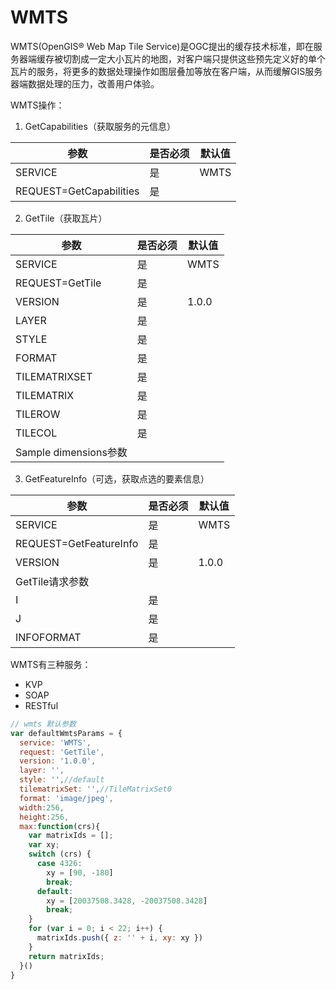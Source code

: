 #  WMTS
WMTS(OpenGIS® Web Map Tile Service)是OGC提出的缓存技术标准，即在服务器端缓存被切割成一定大小瓦片的地图，对客户端只提供这些预先定义好的单个瓦片的服务，将更多的数据处理操作如图层叠加等放在客户端，从而缓解GIS服务器端数据处理的压力，改善用户体验。

WMTS操作：

1. GetCapabilities（获取服务的元信息）

|参数|是否必须|默认值|
|----|------|------|
|SERVICE|是|WMTS|
|REQUEST=GetCapabilities|是||

2. GetTile（获取瓦片）

|参数|是否必须|默认值|
|----|------|------|
|SERVICE|是|WMTS|
|REQUEST=GetTile|是||
|VERSION|是|1.0.0|
|LAYER|是||
|STYLE|是||
|FORMAT|是| |
|TILEMATRIXSET|是||
|TILEMATRIX|是||
|TILEROW|是||
|TILECOL|是||
|Sample dimensions参数|||
     
3. GetFeatureInfo（可选，获取点选的要素信息）

|参数|是否必须|默认值|
|----|------|------|
|SERVICE|是|WMTS|
|REQUEST=GetFeatureInfo|是||
|VERSION|是|1.0.0|
|GetTile请求参数|||
|I|是| |
|J|是| |
|INFOFORMAT|是| |

WMTS有三种服务：
- KVP
- SOAP
- RESTful


```js
// wmts 默认参数
var defaultWmtsParams = {
  service: 'WMTS',
  request: 'GetTile',
  version: '1.0.0',
  layer: '',
  style: '',//default
  tilematrixSet: '',//TileMatrixSet0
  format: 'image/jpeg',
  width:256,
  height:256,
  max:function(crs){
    var matrixIds = [];
    var xy;
    switch (crs) {
      case 4326:
        xy = [90, -180]
        break;
      default:
        xy = [20037508.3428, -20037508.3428]
        break;
    }
    for (var i = 0; i < 22; i++) {
      matrixIds.push({ z: '' + i, xy: xy })
    }
    return matrixIds;
  }()
}
```
 
